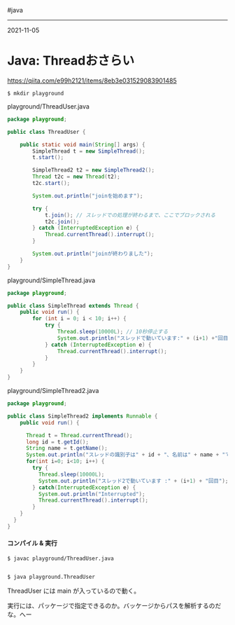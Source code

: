 #java

---
2021-11-05

# Java: Threadおさらい

https://qiita.com/e99h2121/items/8eb3e031529083901485

```shell
$ mkdir playground
```

playground/ThreadUser.java

```java
package playground;

public class ThreadUser {

    public static void main(String[] args) {
        SimpleThread t = new SimpleThread();
        t.start();

        SimpleThread2 t2 = new SimpleThread2();
        Thread t2c = new Thread(t2); 
        t2c.start();

        System.out.println("joinを始めます");

        try {
            t.join(); // スレッドでの処理が終わるまで、ここでブロックされる
            t2c.join();
        } catch (InterruptedException e) {
            Thread.currentThread().interrupt();
        }

        System.out.println("joinが終わりました");
    }
}
```

playground/SimpleThread.java

```java
package playground;

public class SimpleThread extends Thread {
    public void run() {
        for (int i = 0; i < 10; i++) {
            try {
                Thread.sleep(10000L); // 10秒停止する
                System.out.println("スレッドで動いています:" + (i+1) +"回目");
            } catch (InterruptedException e) {
                Thread.currentThread().interrupt();
            }
        }
    }
}
```


playground/SimpleThread2.java

```java
package playground;

public class SimpleThread2 implements Runnable {
    public void run() {

      Thread t = Thread.currentThread();
      long id = t.getId();
      String name = t.getName();
      System.out.println("スレッドの識別子は" + id + "、名前は" + name + "です。");
      for(int i=0; i<10; i++) {
        try {
          Thread.sleep(10000L);
          System.out.println("スレッド2で動いています :" + (i+1) + "回目");
        } catch(InterruptedException e) {
          System.out.println("Interrupted");
          Thread.currentThread().interrupt();
        }
    }
  }
}

```

#### コンパイル & 実行

```shell
$ javac playground/ThreadUser.java


$ java playground.ThreadUser
```

ThreadUser には main が入っているので動く。

実行には、パッケージで指定できるのか。バッケージからパスを解析するのだな。へー

